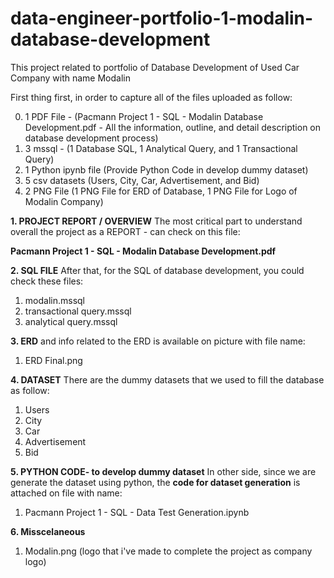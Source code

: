 # data-engineer-portfolio-1-modalin-database-development
This project related to portfolio of Database Development of Used Car Company with name Modalin

First thing first, in order to capture all of the files uploaded as follow:

0. 1 PDF File - (Pacmann Project 1 - SQL - Modalin Database Development.pdf - All the information, outline, and detail description on database development process)
1. 3 mssql - (1 Database SQL, 1 Analytical Query, and 1 Transactional Query)
2. 1 Python ipynb file (Provide Python Code in develop dummy dataset)
3. 5 csv datasets (Users, City, Car, Advertisement, and Bid)
4. 2 PNG File (1 PNG File for ERD of Database, 1  PNG File for Logo of Modalin Company)


**1. PROJECT REPORT / OVERVIEW**
The most critical part to understand overall the project as a REPORT - can check on this file:
 
**Pacmann Project 1 - SQL - Modalin Database Development.pdf**

**2. SQL FILE**
After that, for the SQL of database development, you could check these files:
1. modalin.mssql
2. transactional query.mssql
3. analytical query.mssql

**3. ERD**
and info related to the ERD is available on picture with file name:
1. ERD Final.png

**4. DATASET**
There are the dummy datasets that we used to fill the database as follow:
1. Users
2. City
3. Car
4. Advertisement
5. Bid

**5. PYTHON CODE- to develop dummy dataset**
In other side, since we are generate the dataset using python, the **code for dataset generation** is attached on file with name:
1. Pacmann Project 1 - SQL - Data Test Generation.ipynb

**6. Misscelaneous**
1. Modalin.png (logo that i've made to complete the project as company logo)
